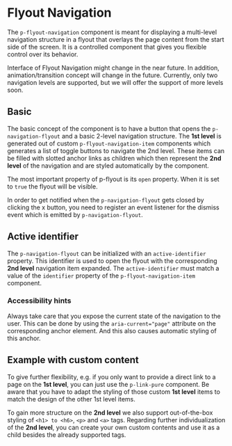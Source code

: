 # Flyout Navigation

The `p-flyout-navigation` component is meant for displaying a multi-level navigation structure in a flyout that overlays
the page content from the start side of the screen. It is a controlled component that gives you flexible control over
its behavior.

<Notification heading="Experimental Component" state="warning">
  Interface of Flyout Navigation might change in the near future. In addition, animation/transition concept will change in the future. Currently, only two navigation levels are supported, but we will offer the support of more levels soon.
</Notification>

<TableOfContents></TableOfContents>

## Basic

The basic concept of the component is to have a button that opens the `p-navigation-flyout` and a basic 2-level
navigation structure. The **1st level** is generated out of custom `p-flyout-navigation-item` components which generates
a list of toggle buttons to navigate the 2nd level. These items can be filled with slotted anchor links as children
which then represent the **2nd level** of the navigation and are styled automatically by the component.

The most important property of p-flyout is its `open` property. When it is set to `true` the flyout will be visible.

In order to get notified when the `p-navigation-flyout` gets closed by clicking the x button, you need to register an
event listener for the dismiss event which is emitted by `p-navigation-flyout`.

<Playground :frameworkMarkup="codeExample" :markup="codeExample['vanilla-js']" :config="config"></Playground>

## Active identifier

The `p-navigation-flyout` can be initialized with an `active-identifier` property. This identifier is used to open the
flyout with the corresponding **2nd level** navigation item expanded. The `active-identifier` must match a value of the
`identifier` property of the `p-flyout-navigation-item` component.

<Playground :frameworkMarkup="codeExampleActiveIdentifier" :markup="codeExampleActiveIdentifier['vanilla-js']" :config="config"></Playground>

### <A11yIcon></A11yIcon> Accessibility hints

Always take care that you expose the current state of the navigation to the user. This can be done by using the
`aria-current="page"` attribute on the corresponding anchor element. And this also causes automatic styling of this
anchor.

## Example with custom content

To give further flexibility, e.g. if you only want to provide a direct link to a page on the **1st level**, you can just
use the `p-link-pure` component. Be aware that you have to adapt the styling of those custom **1st level** items to
match the design of the other 1st level items.

To gain more structure on the **2nd level** we also support out-of-the-box styling of `<h1> to <h6>`, `<p>` and `<a>`
tags. Regarding further individualization of the **2nd level**, you can create your own custom contents and use it as a
child besides the already supported tags.

<Playground :frameworkMarkup="codeExampleCustomContent" :markup="codeExampleCustomContent['vanilla-js']" :config="config"></Playground>

<script lang="ts">
import Vue from 'vue';
import Component from 'vue-class-component'; 
import { getFlyoutNavigationCodeSamples } from "@porsche-design-system/shared"; 

@Component()
export default class Code extends Vue {
  config = { themeable: true };
  flyoutNavigations = [];
  codeExample = getFlyoutNavigationCodeSamples('default');
  codeExampleActiveIdentifier = getFlyoutNavigationCodeSamples('example-active-identifier'); 
  codeExampleCustomContent = getFlyoutNavigationCodeSamples('example-custom-content');
  
  mounted() {
    this.registerEvents();
  }

  updated() {
    /* event handling is registered again on every update since markup is changing and references are lost */
    this.registerEvents();
  }

  registerEvents() {
    this.flyoutNavigations = document.querySelectorAll('.playground .demo p-flyout-navigation');
    
    const buttonsOpen = document.querySelectorAll('.playground .demo > p-button');
    buttonsOpen.forEach((btn, index) => btn.addEventListener('click', () => this.openFlyout(index)));
    
    this.flyoutNavigations.forEach((flyout, index) => {
      flyout.addEventListener('dismiss', () => this.closeFlyout(index));
      flyout.addEventListener('update', (e) => {
        flyout.activeIdentifier = e.detail.activeIdentifier;
      });
    });
  }
    
  openFlyout(index: number): void {
    this.flyoutNavigations[index].open = true;
  }

  closeFlyout(index: number): void {
    this.flyoutNavigations[index].open = false;
  }
}
</script>
